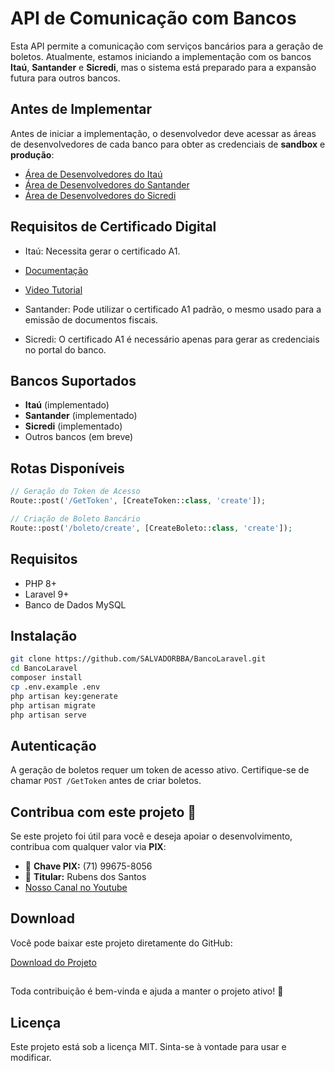 # API de Comunicação com Bancos

Esta API permite a comunicação com serviços bancários para a geração de boletos. Atualmente, estamos iniciando a implementação com os bancos **Itaú**, **Santander** e **Sicredi**, mas o sistema está preparado para a expansão futura para outros bancos.

## Antes de Implementar

Antes de iniciar a implementação, o desenvolvedor deve acessar as áreas de desenvolvedores de cada banco para obter as credenciais de **sandbox** e **produção**:

- [Área de Desenvolvedores do Itaú](https://developer.itau.com.br/)
- [Área de Desenvolvedores do Santander](https://developer.santander.com.br/)
- [Área de Desenvolvedores do Sicredi](https://www.sicredi.com.br/site/developers/)



 
## Requisitos de Certificado Digital

- Itaú: Necessita gerar o certificado A1.
- [Documentação](https://devportal-portalassets-hom.cloud.itau.com.br/curl.mp4)
- [Video Tutorial](https://devportal.itau.com.br/certificado-dinamico)

- Santander: Pode utilizar o certificado A1 padrão, o mesmo usado para a emissão de documentos fiscais.
- Sicredi: O certificado A1 é necessário apenas para gerar as credenciais no portal do banco.


## Bancos Suportados

- **Itaú** (implementado)
- **Santander** (implementado)
- **Sicredi** (implementado)
- Outros bancos (em breve)

## Rotas Disponíveis

```php
// Geração do Token de Acesso
Route::post('/GetToken', [CreateToken::class, 'create']);

// Criação de Boleto Bancário
Route::post('/boleto/create', [CreateBoleto::class, 'create']);
```

## Requisitos

- PHP 8+
- Laravel 9+
- Banco de Dados MySQL

## Instalação

```sh
git clone https://github.com/SALVADORBBA/BancoLaravel.git
cd BancoLaravel
composer install
cp .env.example .env
php artisan key:generate
php artisan migrate
php artisan serve
```

## Autenticação

A geração de boletos requer um token de acesso ativo. Certifique-se de chamar `POST /GetToken` antes de criar boletos.

## Contribua com este projeto 💙

Se este projeto foi útil para você e deseja apoiar o desenvolvimento, contribua com qualquer valor via **PIX**:

- 📱 **Chave PIX:** (71) 99675-8056
- 🏦 **Titular:** Rubens dos Santos
- [Nosso Canal no Youtube](https://www.youtube.com/@DEVELOPERAPI-BR)

## Download

Você pode baixar este projeto diretamente do GitHub:

[Download do Projeto](https://github.com/SALVADORBBA/BancoLaravel/archive/refs/heads/main.zip)

##

Toda contribuição é bem-vinda e ajuda a manter o projeto ativo! 🚀

## Licença

Este projeto está sob a licença MIT. Sinta-se à vontade para usar e modificar.
